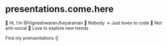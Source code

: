 # presentations.come.here

👋 Hi, I’m @VigneshwaranJheyaraman
👀 Nobody -> Just loves to code
🌱 Not anti-social
💞️ Love to explore new trends

Find my prensentations :point_up:
